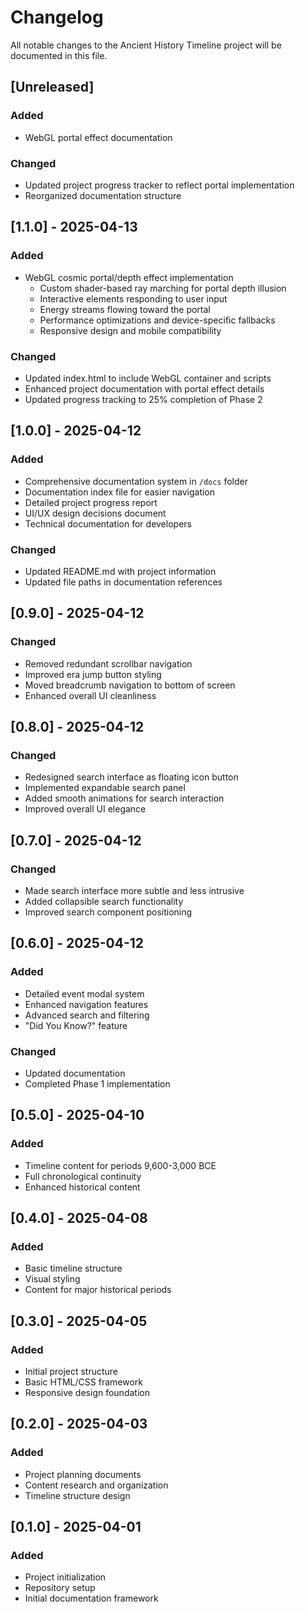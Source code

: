 # Changelog

All notable changes to the Ancient History Timeline project will be documented in this file.

## [Unreleased]

### Added
- WebGL portal effect documentation

### Changed
- Updated project progress tracker to reflect portal implementation
- Reorganized documentation structure

## [1.1.0] - 2025-04-13

### Added
- WebGL cosmic portal/depth effect implementation
  - Custom shader-based ray marching for portal depth illusion
  - Interactive elements responding to user input
  - Energy streams flowing toward the portal
  - Performance optimizations and device-specific fallbacks
  - Responsive design and mobile compatibility

### Changed
- Updated index.html to include WebGL container and scripts
- Enhanced project documentation with portal effect details
- Updated progress tracking to 25% completion of Phase 2

## [1.0.0] - 2025-04-12

### Added
- Comprehensive documentation system in `/docs` folder
- Documentation index file for easier navigation
- Detailed project progress report
- UI/UX design decisions document
- Technical documentation for developers

### Changed
- Updated README.md with project information
- Updated file paths in documentation references

## [0.9.0] - 2025-04-12

### Changed
- Removed redundant scrollbar navigation
- Improved era jump button styling
- Moved breadcrumb navigation to bottom of screen
- Enhanced overall UI cleanliness

## [0.8.0] - 2025-04-12

### Changed
- Redesigned search interface as floating icon button
- Implemented expandable search panel
- Added smooth animations for search interaction
- Improved overall UI elegance

## [0.7.0] - 2025-04-12

### Changed
- Made search interface more subtle and less intrusive
- Added collapsible search functionality
- Improved search component positioning

## [0.6.0] - 2025-04-12

### Added
- Detailed event modal system
- Enhanced navigation features
- Advanced search and filtering
- "Did You Know?" feature

### Changed
- Updated documentation
- Completed Phase 1 implementation

## [0.5.0] - 2025-04-10

### Added
- Timeline content for periods 9,600-3,000 BCE
- Full chronological continuity
- Enhanced historical content

## [0.4.0] - 2025-04-08

### Added
- Basic timeline structure
- Visual styling
- Content for major historical periods

## [0.3.0] - 2025-04-05

### Added
- Initial project structure
- Basic HTML/CSS framework
- Responsive design foundation

## [0.2.0] - 2025-04-03

### Added
- Project planning documents
- Content research and organization
- Timeline structure design

## [0.1.0] - 2025-04-01

### Added
- Project initialization
- Repository setup
- Initial documentation framework

